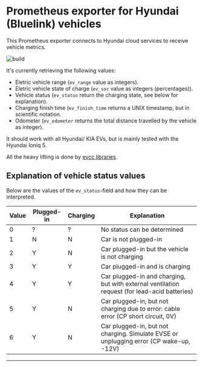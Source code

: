 # Prometheus exporter for Hyundai (Bluelink) vehicles

This Prometheus exporter connects to Hyundai cloud services to receive vehicle metrics.

![build](https://github.com/chr4/ioniq_exporter/workflows/build/badge.svg)

It's currently retrieving the following values:

- Eletric vehicle range (`ev_range` value as integers).
- Eletric vehicle state of charge (`ev_soc` value as integers (percentages)).
- Vehicle status (`ev_status` return the charging state, see below for explanation).
- Charging finish time (`ev_finish_time` returns a UNIX timestamp, but in scientific notation.
- Odometer (`ev_odometer` returns the total distance travelled by the vehicle as integer).

It should work with all Hyundai/ KIA EVs, but is mainly tested with the Hyundai Ioniq 5.

All the heavy lifting is done by [evcc libraries](https://github.com/evcc-io/evcc/).

## Explanation of vehicle status values

Below are the values of the `ev_status`-field and how they can be interpreted.

| Value| Plugged-in | Charging | Explanation                                                                                  |
|------|------------|----------|----------------------------------------------------------------------------------------------|
|    0 |          ? |        ? | No status can be determined                                                                  |
|    1 |          N |        N | Car is not plugged-in                                                                        |
|    2 |          Y |        N | Car plugged-in but the vehicle is not charging                                               |
|    3 |          Y |        Y | Car plugged-in and is charging                                                               |
|    4 |          Y |        Y | Car plugged-in and charging, but with external ventilation request (for lead-acid batteries) |
|    5 |          Y |        N | Car plugged-in, but not charging due to error: cable error (CP short circuit, 0V)            |
|    6 |          Y |        N | Car plugged-in, but not charging. Simulate EVSE or unplugging error (CP wake-up, -12V)       |
-------------------------------------------------------------------------------------------------------------------------------
